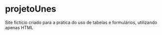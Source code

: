 # projetoUnes
Site fictício criado para a prática do uso de tabelas e formulários, utilizando apenas HTML
